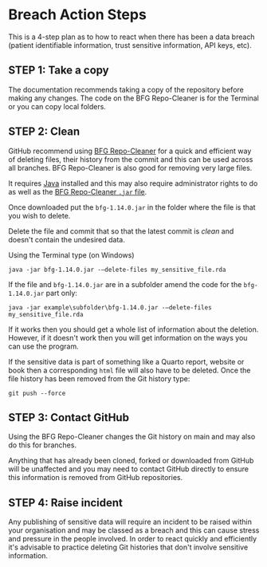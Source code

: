 # Breach Action Steps

This is a 4-step plan as to how to react when there has been a data breach (patient identifiable information, trust sensitive information, API keys, etc).

## STEP 1: Take a copy
The documentation recommends taking a copy of the repository before making any changes. The code on the BFG Repo-Cleaner is for the Terminal or you can copy local folders.

## STEP 2:  Clean
GitHub recommend using [BFG Repo-Cleaner](https://rtyley.github.io/bfg-repo-cleaner/) for a quick and efficient way of deleting files, their history from the commit and this can be used across all branches.
BFG Repo-Cleaner is also good for removing very large files.

It requires [Java](https://www.java.com/en/download/manual.jsp) installed and this may also require administrator rights to do as well as the [BFG Repo-Cleaner `.jar` file](https://repo1.maven.org/maven2/com/madgag/bfg/1.14.0/bfg-1.14.0.jar).

Once downloaded put the `bfg-1.14.0.jar` in the folder where the file is that you wish to delete.

Delete the file and commit that so that the latest commit is _clean_ and doesn't contain the undesired data.

Using the Terminal type (on Windows)

```
java -jar bfg-1.14.0.jar -–delete-files my_sensitive_file.rda

```
If the file and `bfg-1.14.0.jar` are in a subfolder amend the code for the `bfg-1.14.0.jar` part only:

```
java -jar example\subfolder\bfg-1.14.0.jar -–delete-files my_sensitive_file.rda

```

If it works then you should get a whole list of information about the deletion.
However, if it doesn't work then you will get information on the ways you can use the program.

If the sensitive data is part of something like a Quarto report, website or book then a corresponding `html` file will also have to be deleted. Once the file history has been removed from the Git history type:

```
git push --force

```
## STEP 3:  Contact GitHub

Using the BFG Repo-Cleaner changes the Git history on main and may also do this for branches.

Anything that has already been cloned, forked or downloaded from GitHub will be unaffected and you may need to contact GitHub directly to ensure this information is removed from GitHub repositories.


## STEP 4:  Raise incident

Any publishing of sensitive data will require an incident to be raised within your organisation and may be classed as a breach and this can cause stress and pressure in the people involved. In order to react quickly and efficiently it's advisable to practice deleting Git histories that don't involve sensitive information.



